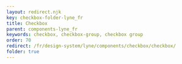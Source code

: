 ```yaml
---
layout: redirect.njk
key: checkbox-folder-lyne_fr
title: Checkbox
parent: components-lyne_fr
keywords: checkbox, checkbox-group, checkbox group
order: 70
redirect: /fr/design-system/lyne/components/checkbox/checkbox/
folder: true
---
```

